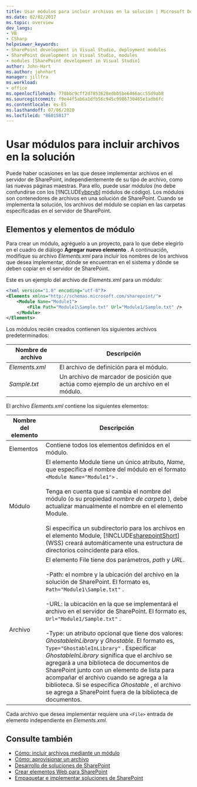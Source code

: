 ```yaml
---
title: Usar módulos para incluir archivos en la solución | Microsoft Docs
ms.date: 02/02/2017
ms.topic: overview
dev_langs:
- VB
- CSharp
helpviewer_keywords:
- SharePoint development in Visual Studio, deployment modules
- SharePoint development in Visual Studio, modules
- modules [SharePoint development in Visual Studio]
author: John-Hart
ms.author: johnhart
manager: jillfra
ms.workload:
- office
ms.openlocfilehash: 778bbc9cff2d7853628edbb5be6466acc55d9ab8
ms.sourcegitcommit: f9e44f5ab6a1dfb56c945c9986730465e1adb6fc
ms.contentlocale: es-ES
ms.lasthandoff: 07/06/2020
ms.locfileid: "86015817"
---
```

# <a name="use-modules-to-include-files-in-the-solution"></a>Usar módulos para incluir archivos en la solución
  Puede haber ocasiones en las que desee implementar archivos en el servidor de SharePoint, independientemente de su tipo de archivo, como las nuevas páginas maestras. Para ello, puede usar *módulos* (no debe confundirse con los [!INCLUDE[vbprvb](../sharepoint/includes/vbprvb-md.md)] módulos de código). Los módulos son contenedores de archivos en una solución de SharePoint. Cuando se implementa la solución, los archivos del módulo se copian en las carpetas especificadas en el servidor de SharePoint.

## <a name="module-items-and-elements"></a>Elementos y elementos de módulo
 Para crear un módulo, agréguelo a un proyecto, para lo que debe elegirlo en el cuadro de diálogo **Agregar nuevo elemento** . A continuación, modifique su archivo *Elements.xml* para incluir los nombres de los archivos que desea implementar, dónde se encuentran en el sistema y dónde se deben copiar en el servidor de SharePoint.

 Este es un ejemplo del archivo de *Elements.xml* para un módulo:

```xml
<?xml version="1.0" encoding="utf-8"?>
<Elements xmlns="http://schemas.microsoft.com/sharepoint/">
    <Module Name="Module1">
        <File Path="Module1\Sample.txt" Url="Module1/Sample.txt" />
    </Module>
</Elements>

```

 Los módulos recién creados contienen los siguientes archivos predeterminados:

|Nombre de archivo|Descripción|
|---------------|-----------------|
|*Elements.xml*|El archivo de definición para el módulo.|
|*Sample.txt*|Un archivo de marcador de posición que actúa como ejemplo de un archivo en el módulo.|

 El archivo *Elements.xml* contiene los siguientes elementos:

|Nombre del elemento|Descripción|
|------------------|-----------------|
|Elementos|Contiene todos los elementos definidos en el módulo.|
|Módulo|El elemento Module tiene un único atributo, *Name*, que especifica el nombre del módulo en el formato `<Module Name="Module1">` .<br /><br /> Tenga en cuenta que si cambia el nombre del módulo (o su propiedad *nombre de carpeta* ), debe actualizar manualmente el nombre en el elemento Module.<br /><br /> Si especifica un subdirectorio para los archivos en el elemento Module, [!INCLUDE[sharepointShort](../sharepoint/includes/sharepointshort-md.md)] (WSS) creará automáticamente una estructura de directorios coincidente para ellos.|
|Archivo|El elemento File tiene dos parámetros, *path* y *URL*.<br /><br /> -Path: el nombre y la ubicación del archivo en la solución de SharePoint. El formato es, `Path="Module1\Sample.txt"` .<br /><br /> -URL: la ubicación en la que se implementará el archivo en el servidor de SharePoint. El formato es, `Url="Module1/Sample.txt"` .<br /><br /> -Type: un atributo opcional que tiene dos valores: *GhostableInLibrary* y *Ghostable*. El formato es, `Type="GhostableInLibrary"` . Especificar *GhostableInLibrary* significa que el archivo se agregará a una biblioteca de documentos de SharePoint junto con un elemento de lista para acompañar el archivo cuando se agrega a la biblioteca. Si se especifica *Ghostable* , el archivo se agrega a SharePoint fuera de la biblioteca de documentos.|

 Cada archivo que desea implementar requiere una `<File>` entrada de elemento independiente en *Elements.xml*.

## <a name="see-also"></a>Consulte también
- [Cómo: incluir archivos mediante un módulo](../sharepoint/how-to-include-files-by-using-a-module.md)
- [Cómo: aprovisionar un archivo](/previous-versions/office/developer/sharepoint-2010/ms441170(v=office.14))
- [Desarrollo de soluciones de SharePoint](../sharepoint/developing-sharepoint-solutions.md)
- [Crear elementos Web para SharePoint](../sharepoint/creating-web-parts-for-sharepoint.md)
- [Empaquetar e implementar soluciones de SharePoint](../sharepoint/packaging-and-deploying-sharepoint-solutions.md)
